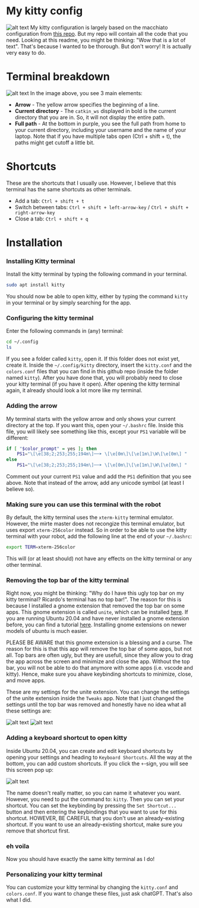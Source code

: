 # My kitty config
![alt text](images/full_screen.png)
My kitty configuration is largely based on the macchiato configuration from [this repo](https://github.com/catppuccin/kitty). But my repo will contain all the code that you need. Looking at this readme, you might be thinking: "Wow that is a lot of text". That's because I wanted to be thorough. But don't worry! It is actually very easy to do.

# Terminal breakdown
![alt text](images/full_terminal.png)
In the image above, you see 3 main elements:
- **Arrow** - The yellow arrow specifies the beginning of a line.
- **Current directory** - The `catkin_ws` displayed in bold is the current directory that you are in. So, it will not display the entire path.
- **Full path** - At the bottom in purple, you see the full path from home to your current directory, including your username and the name of your laptop. Note that if you have multiple tabs open (Ctrl + shift + t), the paths might get cutoff a little bit.

# Shortcuts
These are the shortcuts that I usually use. However, I believe that this terminal has the same shortcuts as other terminals.
- Add a tab: `Ctrl + shift + t`
- Switch between tabs: `Ctrl + shift + left-arrow-key` / `Ctrl + shift + right-arrow-key`
- Close a tab: `Ctrl + shift + q`

# Installation
### Installing Kitty terminal
Install the kitty terminal by typing the following command in your terminal.
```bash
sudo apt install kitty
```
You should now be able to open kitty, either by typing the command `kitty` in your terminal or by simply searching for the app.


### Configuring the kitty terminal
Enter the following commands in (any) terminal:
```bash
cd ~/.config
ls
```

If you see a folder called `kitty`, open it. If this folder does not exist yet, create it.
Inside the `~/.config/kitty` directory, insert the `kitty.conf` and the `colors.conf` files that you can find in this github repo (inside the folder named `kitty`). After you have done that, you will probably need to close your kitty terminal (if you have it open). After opening the kitty terminal again, it already should look a lot more like my terminal.

### Adding the arrow
My terminal starts with the yellow arrow and only shows your current directory at the top. If you want this, open your `~/.bashrc` file. Inside this file, you will likely see something like this, except your `PS1` variable will be different:
```bash
if [ "$color_prompt" = yes ]; then
    PS1="\[\e[38;2;253;255;194m\]──➤ \[\e[0m\]\[\e[1m\]\W\[\e[0m\] "
else
    PS1="\[\e[38;2;253;255;194m\]──➤ \[\e[0m\]\[\e[1m\]\W\[\e[0m\] "
```
Comment out your current `PS1` value and add the `PS1` definition that you see above. Note that instead of the arrow, add any unicode symbol (at least I believe so).

### Making sure you can use this terminal with the robot
By default, the kitty terminal uses the `xterm-kitty` terminal emulator. However, the mirte master does not recongize this terminal emulator, but uses export `xterm-256color` instead. So in order to be able to use the kitty terminal with your robot, add the following line at the end of your `~/.bashrc`:
```bash
export TERM=xterm-256color
```
This will (or at least should) not have any effects on the kitty terminal or any other terminal.

### Removing the top bar of the kitty terminal
Right now, you might be thinking: "Why do I have this ugly top bar on my kitty terminal? Ricardo's terminal has no top bar!". The reason for this is because I installed a gnome extension that removed the top bar on some apps. This gnome extension is called `unite`, which can be installed [here](https://extensions.gnome.org/extension/1287/unite/). If you are running Ubuntu 20.04 and have never installed a gnome extension before, you can find a tutorial [here](https://linuxconfig.org/how-to-install-gnome-shell-extensions-on-ubuntu-20-04-focal-fossa-linux-desktop). Installing gnome extensions on newer models of ubuntu is much easier.

PLEASE BE AWARE that this gnome extension is a blessing and a curse. The reason for this is that this app will remove the top bar of some apps, but not all. Top bars are often ugly, but they are usefull, since they allow you to drag the app across the screen and minimize and close the app. Without the top bar, you will not be able to do that anymore with some apps (i.e. vscode and kitty). Hence, make sure you ahave keybinding shortcuts to minimize, close, and move apps.

These are my settings for the unite extension. You can change the settings of the unite extension inside the `Tweaks` app. Note that I just changed the settings until the top bar was removed and honestly have no idea what all these settings are:

![alt text](images/unite_1.png)
![alt text](images/unite_2.png)

### Adding a keyboard shortcut to open kitty
Inside Ubuntu 20.04, you can create and edit keyboard shortcuts by opening your settings and heading to `Keyboard Shortcuts`. All the way at the bottom, you can add custom shortcuts. If you click the `+`-sign, you will see this screen pop up:

![alt text](images/shortcuts.png)

The name doesn't really matter, so you can name it whatever you want. However, you need to put the command to: `kitty`. Then you can set your shortcut. You can set the keybinding by pressing the `Set Shortcut...` button and then entering the keybindings that you want to use for this shortcut. HOWEVER, BE CAREFUL that you don't use an already-existing shortcut. If you want to use an already-existing shortcut, make sure you remove that shortcut first.

### eh voila
Now you should have exactly the same kitty terminal as I do!

### Personalizing your kitty terminal
You can customize your kitty terminal by changing the `kitty.conf` and `colors.conf`. If you want to change these files, just ask chatGPT. That's also what I did.

